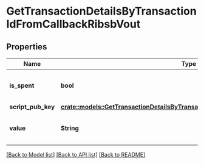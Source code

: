 # GetTransactionDetailsByTransactionIdFromCallbackRibsbVout

## Properties

Name | Type | Description | Notes
------------ | ------------- | ------------- | -------------
**is_spent** | **bool** | Defines whether the output is spent or not. | 
**script_pub_key** | [**crate::models::GetTransactionDetailsByTransactionIdFromCallbackRibsbScriptPubKey**](GetTransactionDetailsByTransactionIDFromCallbackRIBSB_scriptPubKey.md) |  | 
**value** | **String** | Represents the sent/received amount. | 

[[Back to Model list]](../README.md#documentation-for-models) [[Back to API list]](../README.md#documentation-for-api-endpoints) [[Back to README]](../README.md)


